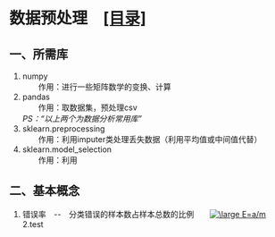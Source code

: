 # **数据预处理**&emsp;[[目录]](../README.md)

## 一、所需库

1. numpy  
&emsp;&emsp;作用：进行一些矩阵数学的变换、计算
2. pandas  
&emsp;&emsp;作用：取数据集，预处理csv  
*PS：“以上两个为数据分析常用库”*
3. sklearn.preprocessing  
&emsp;&emsp;作用：利用imputer类处理丢失数据（利用平均值或中间值代替）
4. sklearn.model_selection  
&emsp;&emsp;作用：利用

## 二、基本概念

1. 错误率&emsp;--&emsp;分类错误的样本数占样本总数的比例&emsp;&emsp;<!--a href="https://www.codecogs.com/eqnedit.php?latex=E=a/m" target="_blank"><img src="https://latex.codecogs.com/gif.latex?E=a/m" title="E=a/m" /></a--><a href="https://www.codecogs.com/eqnedit.php?latex=\inline&space;\fn_cs&space;\large&space;E=a/m" target="_blank"><img src="https://latex.codecogs.com/gif.latex?\inline&space;\fn_cs&space;\large&space;E=a/m" title="\large E=a/m" /></a>  
2.test
